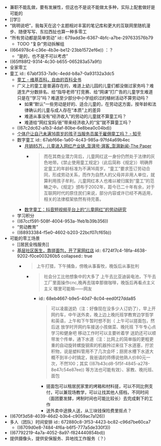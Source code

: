- 兼职不能乱做，要有发展性，但这也不是说不能做太多种，实际上配套做好是可能的
- [[学]]
- “挑明说吧”，我每天在这个主题相对丰富的笔记库和更大的互联网里随机漫步、随便写写、东拉西扯也算一种多零工
- “所有劳动都是简单劳动”
  id:: 679add3e-6367-4bfc-a7be-297633576b79
	- TODO “复杂”劳动拆解组
- ((664978c4-c36e-4b3e-be12-23bb1572ef6e)) ：？
	- “是的，也不是不可以考虑”
- ((65ff88f2-9314-4c30-b655-065283a57a9f))
- 全家零工
- 童工
  id:: 67abf353-7a9c-4edd-b8a7-0a93132a3dc5
	- [童工 - 维基百科，自由的百科全书](https://zh.wikipedia.org/wiki/%E7%AB%A5%E5%B7%A5)
	- 广义上的童工是普遍存在的，难道上幼儿园的儿童们都没做过家务吗？难道生产分数排名、给“指导老师”打竞赛、给“网课”打广告的儿童学生难道只是在“学习”吗？难道至少部分中小学组织过的植树活动不算劳动吗？
		- 如果“默认”一些劳动是好的、适合儿童的，在劳动这方面，按年龄和法律确认的儿童与成人存在“本质”上的差异
		- 难道从事没有“经济收入”的劳动的儿童就不算童工吗？
		- 难道给“网红宝妈/爸”带来经济收入的“宝”就不算童工吗？
	- ((67c2dc62-a1b3-4daf-80be-6e8bea0c04bd))
	- [个体户让自己未满16周岁的孩子当服务员属于雇佣童工吗？ - 知乎](https://www.zhihu.com/question/21929419)
	- 数字童工
	  id:: 67abf66e-1a60-4c43-985a-97fd4a69b4ec
		- [月销85万，儿童进入网红产业链_澎湃号·湃客_澎湃新闻-The Paper](https://www.thepaper.cn/newsDetail_forward_23736929)
			- >而在其商业潜力背后，儿童网红这一身份仍然处于法律的灰色地带。《禁止使用童工规定》（此后简称《规定》）明确界定童工的年龄标准为不满16周岁。“童工”要求签订劳动合同，形成劳动关系，而作为自然人的父母并非用人单位，就算利用孩子牟利，儿童网红本人也难以被归属到“童工”的范畴之中。《规定》颁布于2002年，距今已二十年有余，对于互联网时代的原住民们来说，部分内容或许已经不再适用，相关的法律框架依然有待完善。
		- [数字童工：抖音短视频平台上的“儿童网红”的劳动研究](https://www.hanspub.org/journal/paperinformation?paperid=104885)
	- 学习积分
	- ((67ccf591-508f-4004-953a-1feb1b39b356))
	- “劳动教育”
	- ((68933384-f5e0-4602-b203-22bcf07cf65b))
- 可能的零工场景
	- [[居民全栈服务]]
	- [基层社区医生，靠搓面包，开了家网红店](https://mp.weixin.qq.com/s/7_cHc6xXGbNumj31x_NBTw)
	  id:: 6724f7c4-18fa-4638-9202-f0ce003260b5
	  collapsed:: true
		- >上午打猎，下午捕鱼，傍晚从事畜牧，晚饭后从事批判
			- >社会分工比他想象中的大多了
			  上午去比亚迪装电池，下午去工厂里面操作cnc,晚再去瑞幸那做咖啡，晚饭后再看点主义主义
			  哪里可能嘛——网友
				- id:: 68eb4667-b9e5-40d7-8c04-eed0f27dda85
				  >可以凌晨送奶（注：好像现在没多少人订奶了），早上开网约车，中午送外卖，晚上边上晚托班学教育边学哲学和英语，上午和下午暂时想不到（
				  上午可以搓面包，然后送
				  放学时开网约车接送小孩做菜、晚托班
				  下午专心点学习和健身吧
				  移动工作时可以主要听着学
				  送奶还可以顺带发个传单，通下水道（注：比网上的简单版的更粗更重的自动旋转螺旋钢索的机器拎过来往下水道塞，拧淤积物，说是塑料管用不了几次会坏；厨房水槽下水道大概不到半小时搞定，我爸请的师傅说他熟人价80元一次，不然100；其实 ((67b43cd8-5f5f-4845-a278-8e47c54e87ee)) 等方法也可能有效）、家教、晚托班、面包
					- 搓面包可以租居民家里的烤箱和材料搓，可以不同比例支付，可以兼现场教学，可以让找其他人搭档，不同时间（面团要发酵，烤制时间也可能比较长）去完成剩下的工作
					- 送外卖中途换人送，从三块钱保险费里抠点？
- ((670f3d58-4039-46d2-b3b4-c9059ac7a126))
- 多人（团队）时间安排
  id:: 672880c8-3f53-4423-bc82-c96d7be60ca7
	- ((6709d0e8-7484-4f6a-b6f5-777a5de330f3))
- ((67792219-4a7a-4052-8a97-f824440854bd))
- 提供摄像头，提供安保服务、异地找工作服务（？）